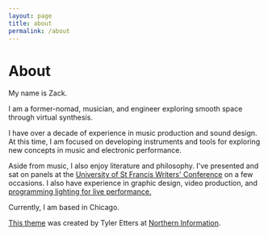 ```yaml
---
layout: page
title: about
permalink: /about
---
```

# About


My name is Zack.

I am a former-nomad, musician, and engineer exploring smooth space through virtual synthesis.

I have over a decade of experience in music production and sound design. At this time, I am focused on developing instruments and tools for exploring new concepts in music and electronic performance.

Aside from music, I also enjoy literature and philosophy. I've presented and sat on panels at the [University of St Francis Writers' Conference](https://www.stfrancis.edu/sfwc/) on a few occasions. I also have experience in graphic design, video production, and [programming lighting for live performance.](https://www.youtube.com/watch?v=veyInHEq7WU)

Currently, I am based in Chicago.



[This theme](https://github.com/tyleretters/perfect-bootstrap-jekyll) was created by Tyler Etters at [Northern Information](https://nor.the-rn.info).
